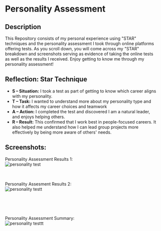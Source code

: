 <h1>Personality Assessment</h1>

<h2>Description</h2>
This Repository consists of my personal experience using "STAR" techniques and the personality assessment I took through online platforms offering tests. As you scroll down, you will 
come across my "STAR" breakdown and screenshots serving as evidence of taking the online tests as well as the results I received. 
Enjoy getting to know me through my personality assessment!
<br />


<h2>Reflection: Star Technique</h2>


- <b>S – Situation:</b> I took a test as part of getting to know which career aligns with my personality.
- <b>T – Task:</b> I wanted to understand more about my personality type and how it affects my career choices and teamwork
- <b>A – Action:</b> I completed the test and discovered I am a natural leader, and enjoys helping others.</b>
- <b>R – Result:</b> This confirmed that I work best in people-focused careers. It also helped me understand how I can lead group projects more effectively by being more aware of others' needs.</b>

<h2>Screenshots:</h2>

Personality Assessment Results 1: <br/>
![personality test](https://github.com/user-attachments/assets/e3894377-3195-4c0f-8311-fe848954c4cb)
<br />
<br></br>

Personality Assesment Results 2: <br/>
![personality testt](https://github.com/user-attachments/assets/fe98f5f6-7fa9-4f7f-8dbf-6c37026b3a89)

<br />
<br></br>

Personality Assessment Summary: <br/>
![personality testtt](https://github.com/user-attachments/assets/df05703d-0340-4041-8ed6-9a242a5d9618)

<br />
<br></br>
